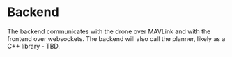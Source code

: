 # Backend

The backend communicates with the drone over MAVLink and with the frontend over websockets. The backend will also call the planner, likely as a C++ library - TBD.
